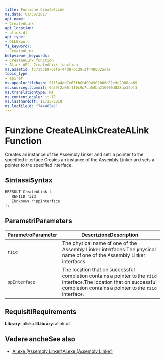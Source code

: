 ```yaml
---
title: Funzione CreateALink
ms.date: 03/30/2017
api_name:
- CreateALink
api_location:
- alink.dll
api_type:
- DLLExport
f1_keywords:
- CreateALink
helpviewer_keywords:
- CreateALink function
- Alink API, CreateALink function
ms.assetid: fc73bcb9-6af6-44d8-bc39-2f4400325dae
topic_type:
- apiref
ms.openlocfilehash: 9165a4db7e65fb0f409a902b06d32e9c2988aa69
ms.sourcegitcommit: 9a39f2a06f110c9c7ca54ba216900d038aa14ef3
ms.translationtype: MT
ms.contentlocale: it-IT
ms.lasthandoff: 11/23/2019
ms.locfileid: "74446549"
---
```

# <a name="createalink-function"></a><span data-ttu-id="5a728-102">Funzione CreateALink</span><span class="sxs-lookup"><span data-stu-id="5a728-102">CreateALink Function</span></span>
<span data-ttu-id="5a728-103">Creates an instance of the Assembly Linker and sets a pointer to the specified interface.</span><span class="sxs-lookup"><span data-stu-id="5a728-103">Creates an instance of the Assembly Linker and sets a pointer to the specified interface.</span></span>  
  
## <a name="syntax"></a><span data-ttu-id="5a728-104">Sintassi</span><span class="sxs-lookup"><span data-stu-id="5a728-104">Syntax</span></span>  
  
```cpp  
HRESULT CreateALink (  
   REFIID riid,  
   IUnknown **ppInterface  
);  
```  
  
## <a name="parameters"></a><span data-ttu-id="5a728-105">Parametri</span><span class="sxs-lookup"><span data-stu-id="5a728-105">Parameters</span></span>  
  
|<span data-ttu-id="5a728-106">Parametro</span><span class="sxs-lookup"><span data-stu-id="5a728-106">Parameter</span></span>|<span data-ttu-id="5a728-107">Descrizione</span><span class="sxs-lookup"><span data-stu-id="5a728-107">Description</span></span>|  
|---------------|-----------------|  
|`riid`|<span data-ttu-id="5a728-108">The physical name of one of the Assembly Linker interfaces.</span><span class="sxs-lookup"><span data-stu-id="5a728-108">The physical name of one of the Assembly Linker interfaces.</span></span>|  
|`ppInterface`|<span data-ttu-id="5a728-109">The location that on successful completion contains a pointer to the `riid` interface.</span><span class="sxs-lookup"><span data-stu-id="5a728-109">The location that on successful completion contains a pointer to the `riid` interface.</span></span>|  
  
## <a name="requirements"></a><span data-ttu-id="5a728-110">Requisiti</span><span class="sxs-lookup"><span data-stu-id="5a728-110">Requirements</span></span>  
 <span data-ttu-id="5a728-111">**Library**: alink.dll</span><span class="sxs-lookup"><span data-stu-id="5a728-111">**Library**: alink.dll</span></span>  
  
## <a name="see-also"></a><span data-ttu-id="5a728-112">Vedere anche</span><span class="sxs-lookup"><span data-stu-id="5a728-112">See also</span></span>

- [<span data-ttu-id="5a728-113">Al.exe (Assembly Linker)</span><span class="sxs-lookup"><span data-stu-id="5a728-113">Al.exe (Assembly Linker)</span></span>](../../tools/al-exe-assembly-linker.md)
